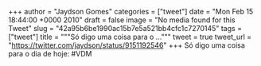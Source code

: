 
+++
author = "Jaydson Gomes"
categories = ["tweet"]
date = "Mon Feb 15 18:44:00 +0000 2010"
draft = false
image = "No media found for this Tweet"
slug = "42a95b6be1990ac15b7e5a521bb4cfc1c7270145"
tags = ["tweet"]
title = """Só digo uma coisa para o ..."""
tweet = true
tweet_url = "https://twitter.com/jaydson/status/9151192546"
+++
Só digo uma coisa para o dia de hoje: #VDM
